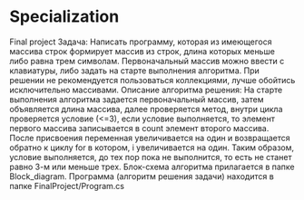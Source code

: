 # Specialization
Final project
Задача: Написать программу, которая из имеющегося массива строк формирует массив из строк, длина которых меньше либо равна трем символам. Первоначальный массив можно ввести с клавиатуры, либо задать на старте выполнения алгоритма. При решении не  рекомендуется пользоваться коллекциями, лучше обойтись исключительно массивами.
Описание алгоритма решения: На старте выполнения алгоритма задается первоначальный массив, затем объявляется длина массива, далее проверяется метод, внутри цикла проверяется условие (<=3), если условие выполняется, то элемент первого массива записывается в count элемент второго массива. После присвоения переменная увеличивается на один и возвращается обратно к циклу for в котором, i увеличивается на один. Таким образом, условие выполняется, до тех пор пока не выполнится, то есть не станет равно 3-м или меньше трех.
Блок-схема алгоритма прилагается в папке Block_diagram.
Программа (алгоритм решения задачи) находится в папке FinalProject/Program.cs
